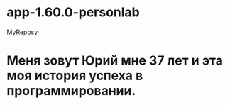 # app-1.60.0-personlab
MyReposy
# Меня зовут Юрий мне 37 лет и эта моя история успеха в программировании.
